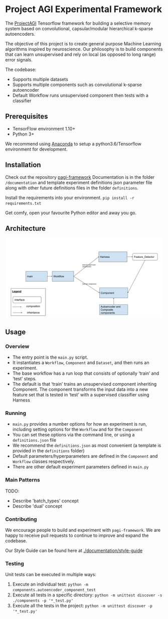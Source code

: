 # Project AGI Experimental Framework

The [ProjectAGI](https://agi.io) Tensorflow framework for building a selective memory system based on convolutional, 
capsular/modular hierarchical k-sparse autoencoders.

The objective of this project is to create general purpose Machine Learning algorithms inspired by neuroscience.
Our philosophy is to build components that can learn unsupervised and rely on local (as opposed to long range) 
error signals.
   
The codebase:
- Supports multiple datasets
- Supports multiple components such as convolutional k-sparse autoencoder
- Default Workflow runs unsupervised component then tests with a classifier


## Prerequisites
- TensorFlow environment 1.10+
- Python 3+

We recommend using [Anaconda](https://www.anaconda.com/) to setup a python3.6/Tensorflow environment for development.

## Installation
Check out the repository [pagi-framework](https://github.com/ProjectAGI/pagi-framework)
Documentation is in the folder `/documentation` and template experiment definitions json parameter 
file along with other future definitions files in the folder `definitions`.

Install the requirements into your environment.
`pip install -r requirements.txt`

Get comfy, open your favourite Python editor and away you go.

## Architecture
![architecture diagram](./documentation/architecture.png)

## Usage

### Overview
- The entry point is the `main.py` script.
- It instantiates a `Workflow`, `Component` and `Dataset`, and then runs an experiment.
- The base workflow has a run loop that consists of optionally ‘train’ and ‘test’ steps. 
- The default is that ‘train’ trains an unsupervised component inheriting Component. The component transforms the input data into a new feature set that is tested in ‘test’ with a supervised classifier using Harness

### Running
- `main.py` provides a number options for how an experiment is run, including setting options for the `Workflow` and for the `Component`
- You can set these options via the command line, or using a `definitions.json` file
- We recommend the `definitions.json` as most convenient (a template is provided in the `definitions` folder)
- Default parameters/hyperparameters are defined in the `Component` and `Workflow` classes respectively.
- There are other default experiment parameters defined in `main.py`

### Main Patterns
TODO: 
- Describe 'batch_types' concept
- Describe 'dual' concept

### Contributing
We encourage people to build and experiment with `pagi-framework`. We are happy to receive pull requests to continue to improve and expand the codebase.

Our Style Guide can be found here at [./documentation/style-guide](./documentation/style-guide/README.md)

### Testing
Unit tests can be executed in multiple ways:

1. Execute an individual test: `python -m components.autoencoder_component_test`
2. Execute all tests in a specific directory: `python -m unittest discover -s ./components -p '*_test.py'`
3. Execute all the tests in the project: `python -m unittest discover -p '*_test.py'`

